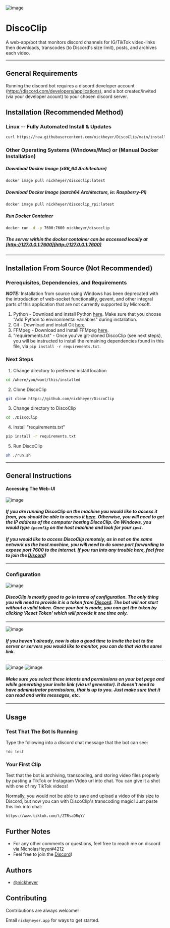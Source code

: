 ![image](https://user-images.githubusercontent.com/60236014/215372009-d6ca97db-f187-4c39-a8d9-d7ac31e5d52a.png)

# DiscoClip
A web-app/bot that monitors discord channels for IG/TikTok video-links then downloads, transcodes (to Discord's size limit), posts, and archives each video.

<hr />

## General Requirements
Running the discord bot requires a discord developer account (https://discord.com/developers/applications), and a bot created/invited (via your developer acount) to your chosen discord server.

## Installation (Recommended Method)

### Linux -- Fully Automated Install & Updates

```bash 
curl https://raw.githubusercontent.com/nickheyer/DiscoClip/main/installer/auto_install_update.sh -o auto_install_update.sh && sudo bash auto_install_update.sh
```

### Other Operating Systems (Windows/Mac) or (Manual Docker Installation)


##### Download Docker Image (x86_64 Architecture) 
```bash
docker image pull nickheyer/discoclip:latest
```
##### Download Docker Image (aarch64 Architecture, ie: Raspberry-Pi) 
```bash
docker image pull nickheyer/discoclip_rpi:latest
```
##### Run Docker Container
```bash
docker run -d -p 7600:7600 nickheyer/discoclip
```
##### The server within the docker container can be accessed locally at [http://127.0.0.1:7600](http://127.0.0.1:7600)

<hr />

## Installation From Source (Not Recommended)

### Prerequisites, Dependencies, and Requirements
**_NOTE:_**  Installation from source using Windows has been deprecated with the introduction of web-socket functionality, gevent, and other integral parts of this application that are not currently supported by Microsoft.

1. Python - Download and install Python [here](https://www.python.org/downloads/). Make sure that you choose "Add Python to environmental variables" during installation.
2. Git - Download and install Git [here](https://git-scm.com/book/en/v2/Getting-Started-Installing-Git)
3. FFMpeg - Download and install FFMpeg [here](https://ffmpeg.org/download.html).
4. "requirements.txt" - Once you've git-cloned DiscoClip (see next steps), you will be instructed to install the remaining dependencies found in this file, via `pip install -r requirements.txt`.

### Next Steps

1. Change directory to preferred install location
```bash 
cd /where/you/want/this/installed
```

2. Clone DiscoClip
```bash 
git clone https://github.com/nickheyer/DiscoClip
```
 
3. Change directory to DiscoClip
```bash 
cd ./DiscoClip
```

4. Install "requirements.txt"
```bash 
pip install -r requirements.txt
```

5. Run DiscoClip
```bash
sh ./run.sh
```

<hr />

## General Instructions

#### Accessing The Web-UI

![image](https://user-images.githubusercontent.com/60236014/220238279-848edf93-47d6-4c1a-8629-4e68fe11b749.png)

#### *If you are running DiscoClip on the machine you would like to access it from, you should be able to access it [here](http://127.0.0.1:7600). Otherwise, you will need to get the IP address of the computer hosting DiscoClip. On Windows, you would type `ipconfig` on the host machine and look for your `ipv4`.*

#### *If you would like to access DiscoClip remotely, as in not on the same network as the host machine, you will need to do some port forwarding to expose port 7600 to the internet. If you run into any trouble here, feel free to join the [Discord](https://discord.com/invite/6Z9yKTbsrP)!*

<hr />

### Configuration


![image](https://user-images.githubusercontent.com/60236014/215380220-496a98b3-9262-41b0-86d4-60af6ec096ea.png)
#### *DiscoClip is mostly good to go in terms of configuration. The only thing you will need to provide it is a token from [Discord](https://discord.com/developers/applications). The bot will not start without a valid token. Once your bot is made, you can get the token by clicking 'Reset Token' which will provide it one time only.*

<hr />

![image](https://user-images.githubusercontent.com/60236014/215379968-f63d6682-b1c4-44fd-9107-e4247fc72388.png)
#### *If you haven't already, now is also a good time to invite the bot to the server or servers you would like to monitor, you can do that via the same link.*

<hr />

![image](https://user-images.githubusercontent.com/60236014/215380518-a18661de-24e9-4f3f-81f4-4090214ab386.png)
![image](https://user-images.githubusercontent.com/60236014/215380615-c39618e9-75a6-416c-9770-df80e23082a8.png)
#### *Make sure you select these intents and permissions on your bot page and while generating your invite link (via url generator). It doesn't need to have administrator permissions, that is up to you. Just make sure that it can read and write messages, etc.*

<hr />

## Usage

### Test That The Bot Is Running
Type the following into a discord chat message that the bot can see:

```
!dc test
```

### Your First Clip
Test that the bot is archiving, transcoding, and storing video files properly by pasting a TikTok or Instagram Video url into chat. You can give it a shot with one of my TikTok videos!

Normally, you would not be able to save and upload a video of this size to Discord, but now you can with DiscoClip's transcoding magic! Just paste this link into chat:

```
https://www.tiktok.com/t/ZTRsaDRqY/
```


## Further Notes


- For any other comments or questions, feel free to reach me on discord via NicholasHeyer#4212
- Feel free to join the [Discord](https://discord.com/invite/6Z9yKTbsrP)!




## Authors

- [@nickheyer](https://www.github.com/nickheyer)


## Contributing

Contributions are always welcome!

Email `nick@heyer.app` for ways to get started.

